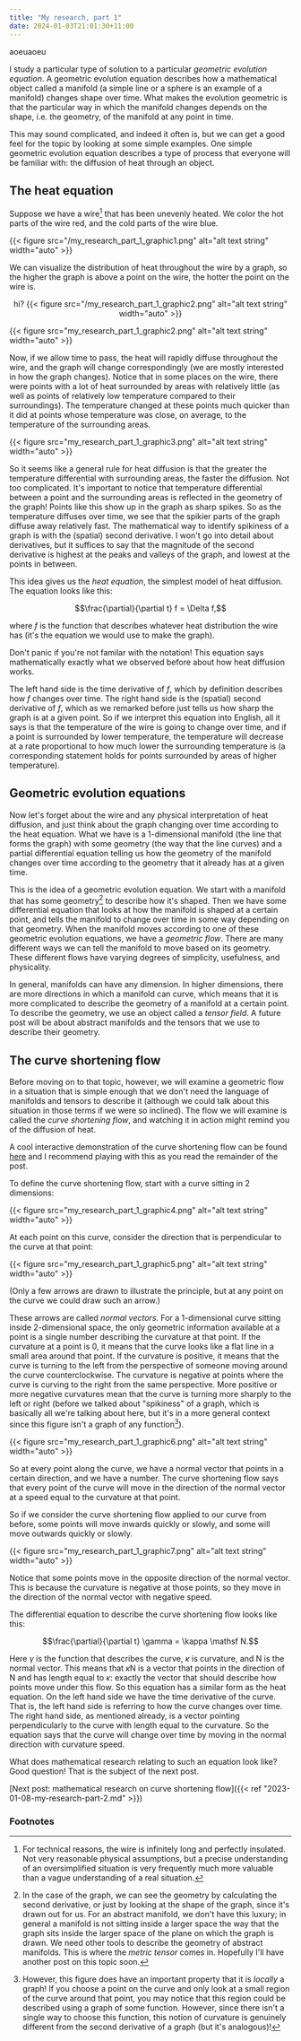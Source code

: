 ```yaml
---
title: "My research, part 1"
date: 2024-01-03T21:01:30+11:00
---
```


aoeuaoeu

I study a particular type of solution to a particular *geometric evolution equation*.
A geometric evolution equation describes how a mathematical object called a manifold (a simple line or a sphere is an example of a manifold) changes shape over time.
What makes the evolution geometric is that the particular way in which the manifold changes depends on the shape, i.e. the geometry, of the manifold at any point in time.

This may sound complicated, and indeed it often is, but we can get a good feel for the topic by looking at some simple examples.
One simple geometric evolution equation describes a type of process that everyone will be familiar with: the diffusion of heat through an object.

## The heat equation

Suppose we have a wire[^1] that has been unevenly heated.
We color the hot parts of the wire red, and the cold parts of the wire blue.

{{< figure src="/my_research_part_1_graphic1.png" alt="alt text string" width="auto" >}}

We can visualize the distribution of heat throughout the wire by a graph, so the higher the graph is above a point on the wire, the hotter the point on the wire is.


<div style="text-align: center;">
hi?
{{< figure src="/my_research_part_1_graphic2.png" alt="alt text string" width="auto" >}}
</div>

{{< figure src="my_research_part_1_graphic2.png" alt="alt text string" width="auto" >}}

Now, if we allow time to pass, the heat will rapidly diffuse throughout the wire, and the graph will change correspondingly (we are mostly interested in how the graph changes).
Notice that in some places on the wire, there were points with a lot of heat surrounded by areas with relatively little (as well as points of relatively low temperature compared to their surroundings).
The temperature changed at these points much quicker than it did at points whose temperature was close, on average, to the temperature of the surrounding areas.

{{< figure src="my_research_part_1_graphic3.png" alt="alt text string" width="auto" >}}

So it seems like a general rule for heat diffusion is that the greater the temperature differential with surrounding areas, the faster the diffusion.
Not too complicated.
It's important to notice that temperature differential between a point and the surrounding areas is reflected in the geometry of the graph!
Points like this show up in the graph as sharp spikes.
So as the temperature diffuses over time, we see that the spikier parts of the graph diffuse away relatively fast.
The mathematical way to identify spikiness of a graph is with the (spatial) second derivative.
I won't go into detail about derivatives, but it suffices to say that the magnitude of the second derivative is highest at the peaks and valleys of the graph, and lowest at the points in between.

This idea gives us the *heat equation*, the simplest model of heat diffusion.
The equation looks like this:

$$\frac{\partial}{\partial t} f = \Delta f,$$

where $f$ is the function that describes whatever heat distribution the wire has (it's the equation we would use to make the graph).

Don't panic if you're not familar with the notation!
This equation says mathematically exactly what we observed before about how heat diffusion works.

The left hand side is the time derivative of $f$, which by definition describes how $f$ changes over time.
The right hand side is the (spatial) second derivative of $f$, which as we remarked before just tells us how sharp the graph is at a given point.
So if we interpret this equation into English, all it says is that the temperature of the wire is going to change over time, and if a point is surrounded by lower temperature, the temperature will decrease at a rate proportional to how much lower the surrounding temperature is (a corresponding statement holds for points surrounded by areas of higher temperature).


## Geometric evolution equations

Now let's forget about the wire and any physical interpretation of heat diffusion, and just think about the graph changing over time according to the heat equation.
What we have is a 1-dimensional manifold (the line that forms the graph) with some geometry (the way that the line curves) and a partial differential equation telling us how the geometry of the manifold changes over time according to the geometry that it already has at a given time.

This is the idea of a geometric evolution equation.
We start with a manifold that has some geometry[^geometry] to describe how it's shaped.
Then we have some differential equation that looks at how the manifold is shaped at a certain point, and tells the manifold to change over time in some way depending on that geometry.
When the manifold moves according to one of these geometric evolution equations, we have a *geometric flow*.
There are many different ways we can tell the manifold to move based on its geometry.
These different flows have varying degrees of simplicity, usefulness, and physicality.

In general, manifolds can have any dimension.
In higher dimensions, there are more directions in which a manifold can curve, which means that it is more complicated to describe the geometry of a manifold at a certain point.
To describe the geometry, we use an object called a *tensor field*.
A future post will be about abstract manifolds and the tensors that we use to describe their geometry.

## The curve shortening flow

Before moving on to that topic, however, we will examine a geometric flow in a situation that is simple enough that we don't need the language of manifolds and tensors to describe it (although we could talk about this situation in those terms if we were so inclined).
The flow we will examine is called the *curve shortening flow*, and watching it in action might remind you of the diffusion of heat.

A cool interactive demonstration of the curve shortening flow can be found [here](https://a.carapetis.com/csf/) and I recommend playing with this as you read the remainder of the post.

To define the curve shortening flow, start with a curve sitting in 2 dimensions:

{{< figure src="my_research_part_1_graphic4.png" alt="alt text string" width="auto" >}}

At each point on this curve, consider the direction that is perpendicular to the curve at that point:

{{< figure src="my_research_part_1_graphic5.png" alt="alt text string" width="auto" >}}

(Only a few arrows are drawn to illustrate the principle, but at any point on the curve we could draw such an arrow.)

These arrows are called *normal vectors*.
For a 1-dimensional curve sitting inside 2-dimensional space, the only geometric information available at a point is a single number describing the curvature at that point.
If the curvature at a point is 0, it means that the curve looks like a flat line in a small area around that point.
If the curvature is positive, it means that the curve is turning to the left from the perspective of someone moving around the curve counterclockwise.
The curvature is negative at points where the curve is curving to the right from the same perspective.
More positive or more negative curvatures mean that the curve is turning more sharply to the left or right (before we talked about "spikiness" of a graph, which is basically all we're talking about here, but it's in a more general context since this figure isn't a graph of any function[^graph]).

{{< figure src="my_research_part_1_graphic6.png" alt="alt text string" width="auto" >}}

So at every point along the curve, we have a normal vector that points in a certain direction, and we have a number.
The curve shortening flow says that every point of the curve will move in the direction of the normal vector at a speed equal to the curvature at that point.

So if we consider the curve shortening flow applied to our curve from before, some points will move inwards quickly or slowly, and some will move outwards quickly or slowly.


{{< figure src="my_research_part_1_graphic7.png" alt="alt text string" width="auto" >}}

Notice that some points move in the opposite direction of the normal vector.
This is because the curvature is negative at those points, so they move in the direction of the normal vector with negative speed.

The differential equation to describe the curve shortening flow looks like this:

$$\frac{\partial}{\partial t} \gamma = \kappa \mathsf N.$$

Here $\gamma$ is the function that describes the curve, $\kappa$ is curvature, and $\mathsf N$ is the normal vector.
This means that $\kappa \mathsf N$ is a vector that points in the direction of $\mathsf N$ and has length equal to $\kappa$: exactly the vector that should describe how points move under this flow.
So this equation has a similar form as the heat equation.
On the left hand side we have the time derivative of the curve.
That is, the left hand side is referring to how the curve changes over time.
The right hand side, as mentioned already, is a vector pointing perpendicularly to the curve with length equal to the curvature.
So the equation says that the curve will change over time by moving in the normal direction with curvature speed.

What does mathematical research relating to such an equation look like?
Good question!
That is the subject of the next post.

[Next post: mathematical research on curve shortening flow]({{< ref "2023-01-08-my-research-part-2.md" >}})

### Footnotes

[^1]: For technical reasons, the wire is infinitely long and perfectly insulated.  Not very reasonable physical assumptions, but a precise understanding of an oversimplified situation is very frequently much more valuable than a vague understanding of a real situation.

[^graph]: However, this figure does have an important property that it is *locally* a graph!  If you choose a point on the curve and only look at a small region of the curve around that point, you may notice that this region could be described using a graph of some function.  However, since there isn't a single way to choose this function, this notion of curvature is genuinely different from the second derivative of a graph (but it's analogous)!

[^geometry]: In the case of the graph, we can see the geometry by calculating the second derivative, or just by looking at the shape of the graph, since it's drawn out for us.
    For an abstract manifold, we don't have this luxury; in general a manifold is not sitting inside a larger space the way that the graph sits inside the larger space of the plane on which the graph is drawn.
    We need other tools to describe the geometry of abstract manifolds.
    This is where the *metric tensor* comes in.
    Hopefully I'll have another post on this topic soon.
